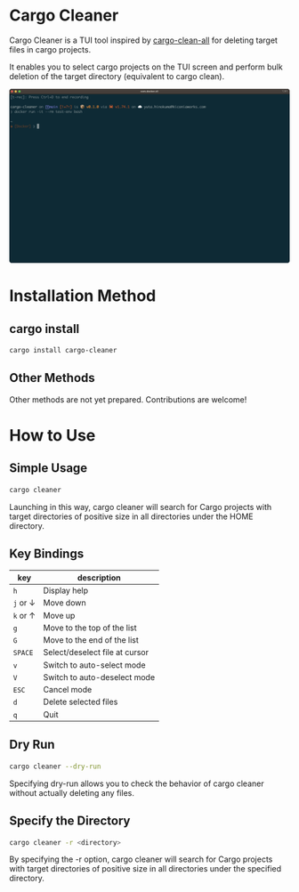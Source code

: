 # Cargo Cleaner

Cargo Cleaner is a TUI tool inspired by [cargo-clean-all](https://crates.io/crates/cargo-clean-all) for deleting target files in cargo projects.

It enables you to select cargo projects on the TUI screen and perform bulk deletion of the target directory (equivalent to cargo clean).

![demo](assets/demo.gif)


# Installation Method

## cargo install

```bash
cargo install cargo-cleaner
```

## Other Methods
Other methods are not yet prepared. Contributions are welcome!

# How to Use

## Simple Usage

```bash
cargo cleaner
```

Launching in this way, cargo cleaner will search for Cargo projects with target directories of positive size in all directories under the HOME directory.

## Key Bindings

| key     | description                |
|---------|----------------------------|
| `h`     | Display help               |
| `j` or ↓ | Move down                  |
| `k` or ↑ | Move up                    |
| `g`     | Move to the top of the list|
| `G`     | Move to the end of the list|
| `SPACE` | Select/deselect file at cursor |
| `v`     | Switch to auto-select mode |
| `V`     | Switch to auto-deselect mode|
| `ESC`   | Cancel mode                |
| `d`     | Delete selected files      |
| `q`     | Quit                       |

## Dry Run

```bash
cargo cleaner --dry-run
```

Specifying dry-run allows you to check the behavior of cargo cleaner without actually deleting any files.

## Specify the Directory

```bash
cargo cleaner -r <directory>
```

By specifying the -r option, cargo cleaner will search for Cargo projects with target directories of positive size in all directories under the specified directory.
